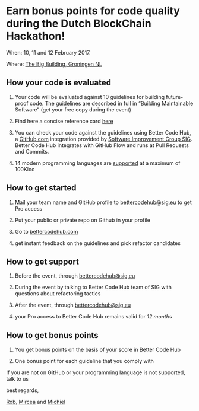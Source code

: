 # Earn bonus points for code quality during the Dutch BlockChain Hackathon!

When: 10, 11 and 12 February 2017.

Where: [The Big Building, Groningen NL](https://blockchainhackathon.eu/events/hackathon-the-big-weekend)


## How your code is evaluated

1. Your code will be evaluated against 10 guidelines for building future-proof code. The guidelines are described in full in “Building Maintainable Software” (get your free copy during the event)

2. Find here a concise reference card [here](https://cdn-images-1.medium.com/max/1200/1*TS-ZTeI7sQS7dy_AlMqSXQ.png)

3. You can check your code against the guidelines using Better Code Hub, a [GitHub.com](https://Github.com) integration provided by [Software Improvement Group SIG](https://www.sig.eu). Better Code Hub integrates with GitHub Flow and runs at Pull Requests and Commits.

4. 14 modern programming languages are [supported](https://bettercodehub.com/docs/configuration-manual) at a maximum of 100Kloc


## How to get started

1. Mail your team name and GitHub profile to bettercodehub@sig.eu to get Pro access

2. Put your public or private repo on Github in your profile

3. Go to [bettercodehub.com](https://bettercodehub.com) 

4. get instant feedback on the guidelines and pick refactor candidates



## How to get support

1. Before the event, through bettercodehub@sig.eu

2. During the event by talking to Better Code Hub team of SIG with questions about refactoring tactics

3. After the event, through bettercodehub@sig.eu 

4. your Pro access to Better Code Hub remains valid for *12 months*


## How to get bonus points

1. You get bonus points on the basis of your score in Better Code Hub

2. One bonus point for each guideline that you comply with

If you are not on GitHub or your programming language is not supported, talk to us

best regards, 

[Rob](https://github.com/robvanderleek), [Mircea](https://github.com/mcadariu) and [Michiel](https://github.com/michielcuijpers)
